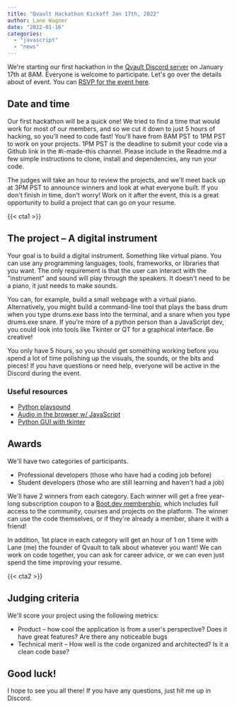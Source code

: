 ```yaml
---
title: "Qvault Hackathon Kickoff Jan 17th, 2022"
author: Lane Wagner
date: "2022-01-16"
categories: 
  - "javascript"
  - "news"
---
```


We're starting our first hackathon in the [Qvault Discord server](https://discord.gg/EEkFwbv) on January 17th at 8AM. Everyone is welcome to participate. Let's go over the details about of event. You can [RSVP for the event here](https://discord.gg/7yQk62cZG9?event=930301125284999239).

## Date and time

Our first hackathon will be a quick one! We tried to find a time that would work for most of our members, and so we cut it down to just 5 hours of hacking, so you'll need to code fast! You'll have from 8AM PST to 1PM PST to work on your projects. 1PM PST is the deadline to submit your code via a Github link in the #i-made-this channel. Please include in the Readme.md a few simple instructions to clone, install and dependencies, any run your code.

The judges will take an hour to review the projects, and we'll meet back up at 3PM PST to announce winners and look at what everyone built. If you don't finish in time, don't worry! Work on it after the event, this is a great opportunity to build a project that can go on your resume.

{{< cta1 >}}

## The project – A digital instrument

Your goal is to build a digital instrument. Something like virtual piano. You can use any programming languages, tools, frameworks, or libraries that you want. The only requirement is that the user can interact with the "instrument" and sound will play through the speakers. It doesn't need to be a piano, it just needs to make sounds.

You can, for example, build a small webpage with a virtual piano. Alternatively, you might build a command-line tool that plays the bass drum when you type drums.exe bass into the terminal, and a snare when you type drums.exe snare. If you're more of a python person than a JavaScript dev, you could look into tools like Tkinter or QT for a graphical interface. Be creative!

You only have 5 hours, so you should get something working before you spend a lot of time polishing up the visuals, the sounds, or the bits and pieces! If you have questions or need help, everyone will be active in the Discord during the event.

### Useful resources

* [Python playsound](https://pypi.org/project/playsound/)
* [Audio in the browser w/ JavaScript](https://developer.mozilla.org/en-US/docs/Web/API/HTMLAudioElement/Audio)
* [Python GUI with tkinter](https://docs.python.org/3/library/tkinter.html)

## Awards

We'll have two categories of participants.

* Professional developers (those who have had a coding job before)
* Student developers (those who are still learning and haven't had a job)

We'll have 2 winners from each category. Each winner will get a free year-long subscription coupon to a [Boot.dev membership](https://boot.dev/pricing), which includes full access to the community, courses and projects on the platform. The winner can use the code themselves, or if they're already a member, share it with a friend!

In addition, 1st place in each category will get an hour of 1 on 1 time with Lane (me) the founder of Qvault to talk about whatever you want! We can work on code together, you can ask for career advice, or we can even just spend the time improving your resume.

{{< cta2 >}}

## Judging criteria

We'll score your project using the following metrics:

* Product – how cool the application is from a user's perspective? Does it have great features? Are there any noticeable bugs
* Technical merit – How well is the code organized and architected? Is it a clean code base?

## Good luck!

I hope to see you all there! If you have any questions, just hit me up in Discord.
